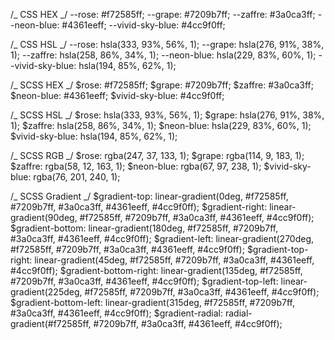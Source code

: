 /_ CSS HEX _/
--rose: #f72585ff;
--grape: #7209b7ff;
--zaffre: #3a0ca3ff;
--neon-blue: #4361eeff;
--vivid-sky-blue: #4cc9f0ff;

/_ CSS HSL _/
--rose: hsla(333, 93%, 56%, 1);
--grape: hsla(276, 91%, 38%, 1);
--zaffre: hsla(258, 86%, 34%, 1);
--neon-blue: hsla(229, 83%, 60%, 1);
--vivid-sky-blue: hsla(194, 85%, 62%, 1);

/_ SCSS HEX _/
$rose: #f72585ff;
$grape: #7209b7ff;
$zaffre: #3a0ca3ff;
$neon-blue: #4361eeff;
$vivid-sky-blue: #4cc9f0ff;

/_ SCSS HSL _/
$rose: hsla(333, 93%, 56%, 1);
$grape: hsla(276, 91%, 38%, 1);
$zaffre: hsla(258, 86%, 34%, 1);
$neon-blue: hsla(229, 83%, 60%, 1);
$vivid-sky-blue: hsla(194, 85%, 62%, 1);

/_ SCSS RGB _/
$rose: rgba(247, 37, 133, 1);
$grape: rgba(114, 9, 183, 1);
$zaffre: rgba(58, 12, 163, 1);
$neon-blue: rgba(67, 97, 238, 1);
$vivid-sky-blue: rgba(76, 201, 240, 1);

/_ SCSS Gradient _/
$gradient-top: linear-gradient(0deg, #f72585ff, #7209b7ff, #3a0ca3ff, #4361eeff, #4cc9f0ff);
$gradient-right: linear-gradient(90deg, #f72585ff, #7209b7ff, #3a0ca3ff, #4361eeff, #4cc9f0ff);
$gradient-bottom: linear-gradient(180deg, #f72585ff, #7209b7ff, #3a0ca3ff, #4361eeff, #4cc9f0ff);
$gradient-left: linear-gradient(270deg, #f72585ff, #7209b7ff, #3a0ca3ff, #4361eeff, #4cc9f0ff);
$gradient-top-right: linear-gradient(45deg, #f72585ff, #7209b7ff, #3a0ca3ff, #4361eeff, #4cc9f0ff);
$gradient-bottom-right: linear-gradient(135deg, #f72585ff, #7209b7ff, #3a0ca3ff, #4361eeff, #4cc9f0ff);
$gradient-top-left: linear-gradient(225deg, #f72585ff, #7209b7ff, #3a0ca3ff, #4361eeff, #4cc9f0ff);
$gradient-bottom-left: linear-gradient(315deg, #f72585ff, #7209b7ff, #3a0ca3ff, #4361eeff, #4cc9f0ff);
$gradient-radial: radial-gradient(#f72585ff, #7209b7ff, #3a0ca3ff, #4361eeff, #4cc9f0ff);
